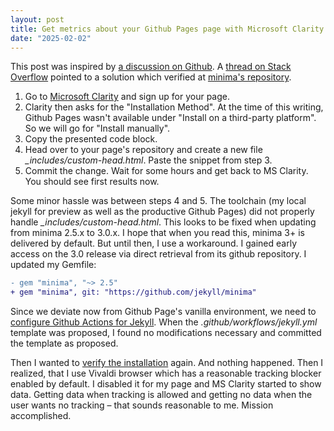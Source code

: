 ```yaml
---
layout: post
title: Get metrics about your Github Pages page with Microsoft Clarity
date: "2025-02-02"
---
```


This post was inspired by [a discussion on Github](https://github.com/orgs/community/discussions/31474#discussioncomment-11955747). A [thread on Stack Overflow](https://stackoverflow.com/questions/54034946/how-to-add-more-to-a-head-on-jekyll) pointed to a solution which verified at [minima's repository](https://github.com/jekyll/minima/blob/master/_includes/custom-head.html).

1. Go to [Microsoft Clarity](https://clarity.microsoft.com/) and sign up for your page.
2. Clarity then asks for the "Installation Method". At the time of this writing, Github Pages wasn't available under "Install on a third-party platform". So we will go for "Install manually".
3. Copy the presented code block.
4. Head over to your page's repository and create a new file *_includes/custom-head.html*. Paste the snippet from step 3.
5. Commit the change. Wait for some hours and get back to MS Clarity. You should see first results now.

Some minor hassle was between steps 4 and 5. The toolchain (my local jekyll for preview as well as the productive Github Pages) did not properly handle *_includes/custom-head.html*. This looks to be fixed when updating from minima 2.5.x to 3.0.x. I hope that when you read this, minima 3+ is delivered by default. But until then, I use a workaround. I gained early access on the 3.0 release via direct retrieval from its github repository. I updated my Gemfile:
```diff
- gem "minima", "~> 2.5"
+ gem "minima", git: "https://github.com/jekyll/minima"
```
Since we deviate now from Github Page's vanilla environment, we need to [configure Github Actions for Jekyll](https://jekyllrb.com/docs/continuous-integration/github-actions/). When the *.github/workflows/jekyll.yml* template was proposed, I found no modifications necessary and committed the template as proposed.

Then I wanted to [verify the installation](https://learn.microsoft.com/en-us/clarity/setup-and-installation/clarity-setup#verify-your-installation) again. And nothing happened. Then I realized, that I use Vivaldi browser which has a reasonable tracking blocker enabled by default. I disabled it for my page and MS Clarity started to show data. Getting data when tracking is allowed and getting no data when the user wants no tracking – that sounds reasonable to me. Mission accomplished.
